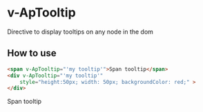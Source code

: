 # v-ApTooltip

Directive to display tooltips on any node in the dom

## How to use

```html
<span v-ApTooltip="'my tooltip'">Span tooltip</span>
<div v-ApTooltip="'my tooltip'" 
    style="height:50px; width: 50px; backgroundColor: red;" >
</div>

```
<presentationContainer>
    <span v-ApTooltip="'my tooltip'">Span tooltip</span>
    <div v-ApTooltip="'my tooltip'" style="height:50px; width: 50px; backgroundColor: red;" ></div>
</presentationContainer>